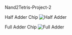 Nand2Tetris-Project-2

Half Adder Chip
![Half Adder](https://github.com/AaryanPanda/nand2tetris-Project-2/assets/139621379/74b9038e-d7a2-4f25-a1f5-9ceea0c957d8)

Full Adder Chip
![Full Adder](https://github.com/AaryanPanda/nand2tetris-Project-2/assets/139621379/ab57a3a8-163d-44fd-a79c-cd3e300bbcd1)

